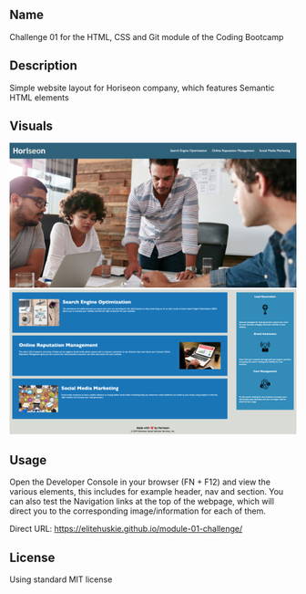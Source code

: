 ## Name
Challenge 01 for the HTML, CSS and Git module of the Coding Bootcamp

## Description
Simple website layout for Horiseon company, which features Semantic HTML elements

## Visuals
![Header. Navigation + Main Image](develop/assets/images/website_live_01.png)
![Content on Webpage. Sections, Aside + Footer](develop/assets/images/website_live_02.png)

## Usage
Open the Developer Console in your browser (FN + F12) and view the various elements, this includes for example header, nav and section. You can also test the Navigation links at the top of the webpage, which will direct you to the corresponding image/information for each of them.

Direct URL: https://elitehuskie.github.io/module-01-challenge/

## License
Using standard MIT license